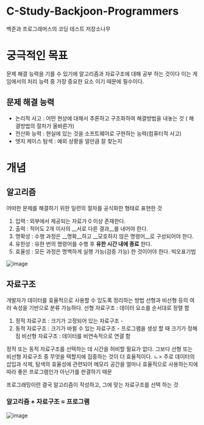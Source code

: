 # C-Study-Backjoon-Programmers
백준과  프로그래머스의 코딩 테스트 저장소나무
# 궁극적인 목표
문제 해결 능력을 기를 수 있기에 알고리즘과 자료구조에 대해 공부 하는 것이다 이는 게임에서의 처리 능력 중 가장 중요한 요소 이기 때문에 필수이다.
## 문제 해결 능력
- 논리적 사고 : 어떤 현상에 대해서 추론하고 구조화하여 해결방법을 내놓는 것 ( 해결방법의 절차가 올바른가)
- 전산화 능력 : 현실에 있는 것을 소프트웨어로 구현하는 능력(컴퓨터적 사고)
- 엣지 케이스 탐색 : 예외 상황을 얼만큼 잘 찾는지 
# 개념 
## 알고리즘
어떠한 문제를 해결하기 위한 일련의 절차를 공식화한 형태로 표현한 것
1. 입력 : 외부에서 제공되는 자료가 0 이상 존재한다.
2. 출력 : 적어도 2개 이사의 __서로 다른 결과__를 내어야 한다.
3. 명확성 : 수행 과정은 __명확__하고 __모호하지 않은 명령어__로 구성되어야 한다.
4. 유한성 : 유한 번의 명령어를 수행 후 __유한 시간 내에 종료__ 한다.
5. 효율성 : 모든 과정은 명백하게 실행 가능(검증 가능) 한 것이어야 한다. 빅오표기법

![image](https://github.com/user-attachments/assets/0bedf284-cb11-4b79-9bed-3257ca2ec5a7)

## 자료구조
개발자가 데이터를 효율적으로 사용할 수 있도록 정리하는 방법
선형과 비선형 등의 여러 속성을 기반으로 분류 가능하다.
선형 자료구조 : 데이터 요소를 순서대로 정렬 함
  1. 정적 자료구조 : 크기가 고정되어 있는 자료구조 - 
  2. 동적 자료구조 : 크기가 바뀔 수 있는 자료구조 - 프로그램을 생성 할 때 크기가 정해짐
비선형 자료구조 : 데이터를 비연속적으로 연결 함 

정적 또는 동적 자료구조를 선택하는 데 시간을 허비할 필요가 없다.
그보다 선형 또는 비선형 자료구조 중 무엇을 택할지에 집중하는 것이 더 효율적이다. 
  ㄴ> 주로 데이터의 삽입과 삭제, 탐색의 효율성에 관련되어 메모리 공간을 얼마나 효율적으로 사용하는지에 따라 좋은 프로그램인가 아닌가를 판결하기 때문
  
프로그래밍이란 결국 알고리즘이 작성하고, 그에 맞는 자료구조를 선택 하는 것
### 알고리즘 + 자료구조 = 프로그램
![image](https://github.com/user-attachments/assets/9270f454-a5cb-429d-bca2-42a8e00e8a7f)

